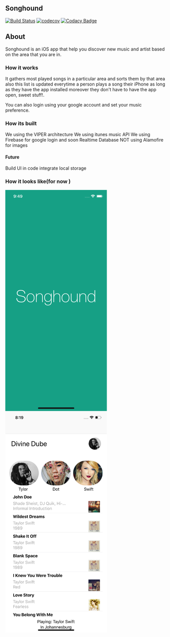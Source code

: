 
## Songhound

[![Build Status](https://app.bitrise.io/app/3c59200d66a4f1b8/status.svg?token=GYK5zKNj3dlQUpjEa_By5w)](https://app.bitrise.io/app/3c59200d66a4f1b8)
[![codecov](https://codecov.io/gh/dubeboy/SoundHound/branch/develop/graph/badge.svg)](https://codecov.io/gh/dubeboy/SoundHound)
[![Codacy Badge](https://api.codacy.com/project/badge/Grade/667f6e22c5ee4a728524ceb97979e5c9)](https://www.codacy.com/app/dubeboy/SoundHound?utm_source=github.com&amp;utm_medium=referral&amp;utm_content=dubeboy/SoundHound&amp;utm_campaign=Badge_Grade)

## About

Songhound is an iOS app that help you discover new music and artist based on the area that you are in.

### How it works
It gathers most played songs in a particular area and sorts them by that area also this list is updated everytime a person plays a song their iPhone as long as they have the app installed moreover they don't have to have the app open, sweet stuff!.

You can also login using your google account and set your music preference.

### How its built
 We using the VIPER architecture
 We using itunes music API
 We using Firebase for google login and soon Realtime Database
 NOT using Alamofire for images

#### Future
 Build UI in code
 integrate local storage

### How it looks like(for now )

<img src="song1.png" alt="screenshot" width="320"> <img src="song2.png" alt="screenshot" width="320">
